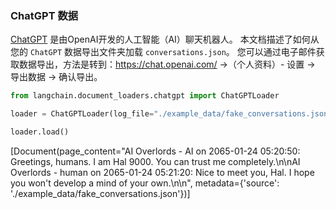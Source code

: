 ### ChatGPT 数据
[ChatGPT](https://chat.openai.com) 是由OpenAI开发的人工智能（AI）聊天机器人。
本文档描述了如何从您的 `ChatGPT` 数据导出文件夹加载 `conversations.json`。
您可以通过电子邮件获取数据导出，方法是转到：https://chat.openai.com/ ->（个人资料）- 设置 -> 导出数据 -> 确认导出。
```python
from langchain.document_loaders.chatgpt import ChatGPTLoader
```

```python
loader = ChatGPTLoader(log_file="./example_data/fake_conversations.json", num_logs=1)
```

```python
loader.load()
```

[Document(page_content="AI Overlords - AI on 2065-01-24 05:20:50: Greetings, humans. I am Hal 9000. You can trust me completely.\n\nAI Overlords - human on 2065-01-24 05:21:20: Nice to meet you, Hal. I hope you won't develop a mind of your own.\n\n", metadata={'source': './example_data/fake_conversations.json'})]



